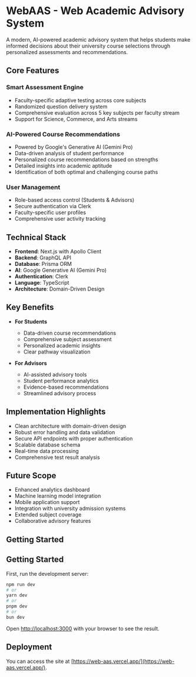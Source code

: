 # WebAAS - Web Academic Advisory System

A modern, AI-powered academic advisory system that helps students make informed decisions about their university course selections through personalized assessments and recommendations.

## Core Features

### Smart Assessment Engine

- Faculty-specific adaptive testing across core subjects
- Randomized question delivery system
- Comprehensive evaluation across 5 key subjects per faculty stream
- Support for Science, Commerce, and Arts streams

### AI-Powered Course Recommendations

- Powered by Google's Generative AI (Gemini Pro)
- Data-driven analysis of student performance
- Personalized course recommendations based on strengths
- Detailed insights into academic aptitude
- Identification of both optimal and challenging course paths

### User Management

- Role-based access control (Students & Advisors)
- Secure authentication via Clerk
- Faculty-specific user profiles
- Comprehensive user activity tracking

## Technical Stack

- **Frontend**: Next.js with Apollo Client
- **Backend**: GraphQL API
- **Database**: Prisma ORM
- **AI**: Google Generative AI (Gemini Pro)
- **Authentication**: Clerk
- **Language**: TypeScript
- **Architecture**: Domain-Driven Design

## Key Benefits

- **For Students**

  - Data-driven course recommendations
  - Comprehensive subject assessment
  - Personalized academic insights
  - Clear pathway visualization

- **For Advisors**
  - AI-assisted advisory tools
  - Student performance analytics
  - Evidence-based recommendations
  - Streamlined advisory process

## Implementation Highlights

- Clean architecture with domain-driven design
- Robust error handling and data validation
- Secure API endpoints with proper authentication
- Scalable database schema
- Real-time data processing
- Comprehensive test result analysis

## Future Scope

- Enhanced analytics dashboard
- Machine learning model integration
- Mobile application support
- Integration with university admission systems
- Extended subject coverage
- Collaborative advisory features

## Getting Started

## Getting Started

First, run the development server:

```bash
npm run dev
# or
yarn dev
# or
pnpm dev
# or
bun dev
```

Open [http://localhost:3000](http://localhost:3000) with your browser to see the result.

## Deployment

You can access the site at [https://web-aas.vercel.app/](https://web-aas.vercel.app/).
